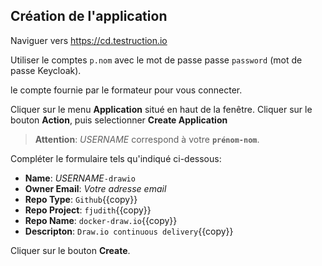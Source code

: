 ## Création de l'application

Naviguer vers <https://cd.testruction.io>

Utiliser le comptes `p.nom` avec le mot de passe passe `password` (mot de passe Keycloak).

le compte fournie par le formateur pour vous connecter.

Cliquer sur le menu **Application** situé en haut de la fenêtre.
Cliquer sur le bouton **Action**, puis selectionner **Create Application**

> **Attention**: _USERNAME_ correspond à votre **`prénom-nom`**.

Compléter le formulaire tels qu'indiqué ci-dessous:

* **Name**: _USERNAME_`-drawio`
* **Owner Email**: _Votre adresse email_
* **Repo Type**: `Github`{{copy}}
* **Repo Project**: `fjudith`{{copy}}
* **Repo Name**: `docker-draw.io`{{copy}}
* **Descripton**: `Draw.io continuous delivery`{{copy}}

Cliquer sur le bouton **Create**.

